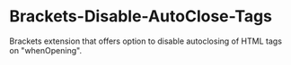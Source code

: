 Brackets-Disable-AutoClose-Tags
===============================

Brackets extension that offers option to disable autoclosing of HTML tags on "whenOpening".
